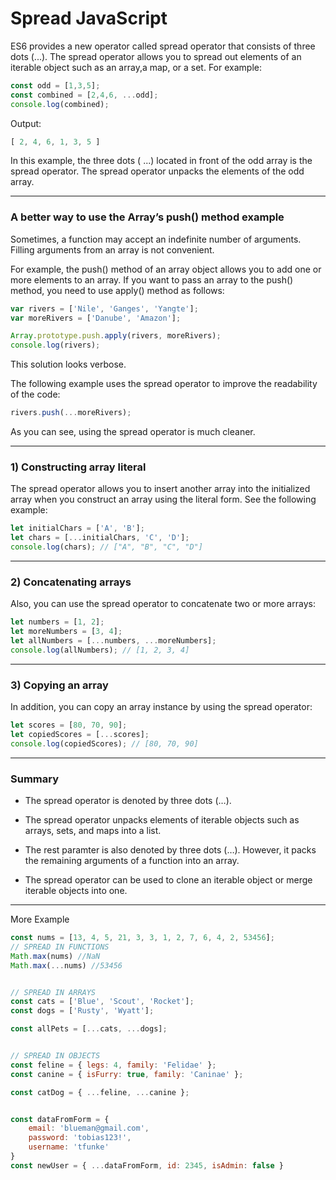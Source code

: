# Spread JavaScript

ES6 provides a new operator called spread operator that consists of three dots (...). The spread operator allows you to spread out elements of an iterable object such as an array,a  map, or a set. For example:

```js
const odd = [1,3,5];
const combined = [2,4,6, ...odd];
console.log(combined);
```

Output:
```js
[ 2, 4, 6, 1, 3, 5 ]
```
In this example, the three dots ( ...) located in front of the odd array is the spread operator. The spread operator unpacks the elements of the odd array.

***

### A better way to use the Array’s push() method example
Sometimes, a function may accept an indefinite number of arguments. Filling arguments from an array is not convenient.

For example, the push() method of an array object allows you to add one or more elements to an array. If you want to pass an array to the push() method, you need to use apply() method as follows:

```js
var rivers = ['Nile', 'Ganges', 'Yangte'];
var moreRivers = ['Danube', 'Amazon'];

Array.prototype.push.apply(rivers, moreRivers);
console.log(rivers);
```
This solution looks verbose.

The following example uses the spread operator to improve the readability of the code:

```js
rivers.push(...moreRivers);
```

As you can see, using the spread operator is much cleaner.

***

### 1) Constructing array literal
The spread operator allows you to insert another array into the initialized array when you construct an array using the literal form. See the following example:

```js
let initialChars = ['A', 'B'];
let chars = [...initialChars, 'C', 'D'];
console.log(chars); // ["A", "B", "C", "D"]
```

***

### 2) Concatenating arrays
Also, you can use the spread operator to concatenate two or more arrays:

```js
let numbers = [1, 2];
let moreNumbers = [3, 4];
let allNumbers = [...numbers, ...moreNumbers];
console.log(allNumbers); // [1, 2, 3, 4]
```

***

### 3) Copying an array
In addition, you can copy an array instance by using the spread operator:

```js
let scores = [80, 70, 90];
let copiedScores = [...scores];
console.log(copiedScores); // [80, 70, 90]
```

***

### Summary

* The spread operator is denoted by three dots (…).

* The spread operator unpacks elements of iterable objects such as arrays, sets, and maps into a list.

* The rest paramter is also denoted by three dots (…). However, it packs the remaining arguments of a function into an array.

* The spread operator can be used to clone an iterable object or merge iterable objects into one.

***

More Example

```js
const nums = [13, 4, 5, 21, 3, 3, 1, 2, 7, 6, 4, 2, 53456];
// SPREAD IN FUNCTIONS
Math.max(nums) //NaN
Math.max(...nums) //53456


// SPREAD IN ARRAYS
const cats = ['Blue', 'Scout', 'Rocket'];
const dogs = ['Rusty', 'Wyatt'];

const allPets = [...cats, ...dogs];


// SPREAD IN OBJECTS
const feline = { legs: 4, family: 'Felidae' };
const canine = { isFurry: true, family: 'Caninae' };

const catDog = { ...feline, ...canine };


const dataFromForm = {
    email: 'blueman@gmail.com',
    password: 'tobias123!',
    username: 'tfunke'
}
const newUser = { ...dataFromForm, id: 2345, isAdmin: false }
```